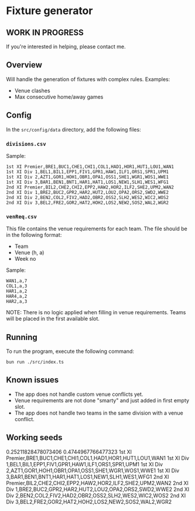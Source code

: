 # Fixture generator

## WORK IN PROGRESS
If you're interested in helping, please contact me.

## Overview
Will handle the generation of fixtures with complex rules. Examples:
* Venue clashes
* Max consecutive home/away games

## Config
In the `src/config/data` directory, add the following files:

### `divisions.csv`
Sample:
```
1st XI Premier,BRE1,BUC1,CHE1,CHI1,COL1,HAD1,HOR1,HUT1,LOU1,WAN1
1st XI Div 1,BEL1,BIL1,EPP1,FIV1,GPR1,HAW1,ILF1,ORS1,SPR1,UPM1
1st XI Div 2,AZT1,GOR1,HOH1,OBR1,OPA1,OSS1,SHE1,WGR1,WOS1,WWE1
1st XI Div 3,BAR1,BEN1,BNT1,HAR1,HAT1,LOS1,NEW1,SLH1,WES1,WFG1
2nd XI Premier,BIL2,CHE2,CHI2,EPP2,HAW2,HOR2,ILF2,SHE2,UPM2,WAN2
2nd XI Div 1,BRE2,BUC2,GPR2,HAR2,HUT2,LOU2,OPA2,ORS2,SWD2,WWE2
2nd XI Div 2,BEN2,COL2,FIV2,HAD2,OBR2,OSS2,SLH2,WES2,WIC2,WOS2
2nd XI Div 3,BEL2,FRE2,GOR2,HAT2,HOH2,LOS2,NEW2,SOS2,WAL2,WGR2
```

### `venReq.csv`
This file contains the venue requirements for each team. The file should be in the following format:
* Team
* Venue (h, a)
* Week no

Sample:
```
WAN1,a,7
COL1,a,3
HAR1,a,2
HAR4,a,2
HAR2,a,3
```
NOTE: There is no logic applied when filling in venue requirements. Teams will be placed in the first available slot.

## Running
To run the program, execute the following command:
```
bun run ./src/index.ts
```

## Known issues
* The app does not handle custom venue conflicts yet.
* Venue requirements are not done "smarty" and just added in first empty slot.
* The app does not handle two teams in the same division with a venue conflict.

## Working seeds
0.25211828478073406
0.4744967766477323
1st XI Premier,BRE1,BUC1,CHE1,CHI1,COL1,HAD1,HOR1,HUT1,LOU1,WAN1
1st XI Div 1,BEL1,BIL1,EPP1,FIV1,GPR1,HAW1,ILF1,ORS1,SPR1,UPM1
1st XI Div 2,AZT1,GOR1,HOH1,OBR1,OPA1,OSS1,SHE1,WGR1,WOS1,WWE1
1st XI Div 3,BAR1,BEN1,BNT1,HAR1,HAT1,LOS1,NEW1,SLH1,WES1,WFG1
2nd XI Premier,BIL2,CHE2,CHI2,EPP2,HAW2,HOR2,ILF2,SHE2,UPM2,WAN2
2nd XI Div 1,BRE2,BUC2,GPR2,HAR2,HUT2,LOU2,OPA2,ORS2,SWD2,WWE2
2nd XI Div 2,BEN2,COL2,FIV2,HAD2,OBR2,OSS2,SLH2,WES2,WIC2,WOS2
2nd XI Div 3,BEL2,FRE2,GOR2,HAT2,HOH2,LOS2,NEW2,SOS2,WAL2,WGR2